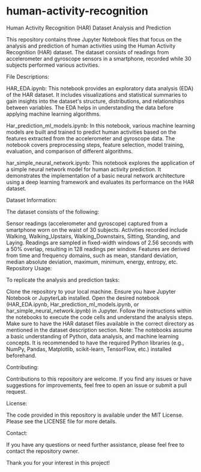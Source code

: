 # human-activity-recognition
Human Activity Recognition (HAR) Dataset Analysis and Prediction

This repository contains three Jupyter Notebook files that focus on the analysis and prediction of human activities using the Human Activity Recognition (HAR) dataset. The dataset consists of readings from accelerometer and gyroscope sensors in a smartphone, recorded while 30 subjects performed various activities.

File Descriptions:

HAR_EDA.ipynb: This notebook provides an exploratory data analysis (EDA) of the HAR dataset. It includes visualizations and statistical summaries to gain insights into the dataset's structure, distributions, and relationships between variables. The EDA helps in understanding the data before applying machine learning algorithms.

Har_prediction_ml_models.ipynb: In this notebook, various machine learning models are built and trained to predict human activities based on the features extracted from the accelerometer and gyroscope data. The notebook covers preprocessing steps, feature selection, model training, evaluation, and comparison of different algorithms.

har_simple_neural_network.ipynb: This notebook explores the application of a simple neural network model for human activity prediction. It demonstrates the implementation of a basic neural network architecture using a deep learning framework and evaluates its performance on the HAR dataset.

Dataset Information:

The dataset consists of the following:

Sensor readings (accelerometer and gyroscope) captured from a smartphone worn on the waist of 30 subjects.
Activities recorded include Walking, Walking_Upstairs, Walking_Downstairs, Sitting, Standing, and Laying.
Readings are sampled in fixed-width windows of 2.56 seconds with a 50% overlap, resulting in 128 readings per window.
Features are derived from time and frequency domains, such as mean, standard deviation, median absolute deviation, maximum, minimum, energy, entropy, etc.
Repository Usage:

To replicate the analysis and prediction tasks:

Clone the repository to your local machine.
Ensure you have Jupyter Notebook or JupyterLab installed.
Open the desired notebook (HAR_EDA.ipynb, Har_prediction_ml_models.ipynb, or har_simple_neural_network.ipynb) in Jupyter.
Follow the instructions within the notebooks to execute the code cells and understand the analysis steps.
Make sure to have the HAR dataset files available in the correct directory as mentioned in the dataset description section.
Note: The notebooks assume a basic understanding of Python, data analysis, and machine learning concepts. It is recommended to have the required Python libraries (e.g., NumPy, Pandas, Matplotlib, scikit-learn, TensorFlow, etc.) installed beforehand.

Contributing:

Contributions to this repository are welcome. If you find any issues or have suggestions for improvements, feel free to open an issue or submit a pull request.

License:

The code provided in this repository is available under the MIT License. Please see the LICENSE file for more details.

Contact:

If you have any questions or need further assistance, please feel free to contact the repository owner.

Thank you for your interest in this project!
